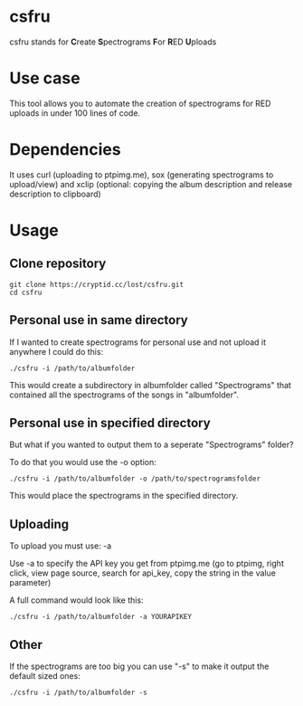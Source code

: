 # csfru

csfru stands for **C**reate **S**pectrograms **F**or **R**ED **U**ploads

# Use case

This tool allows you to automate the creation of spectrograms for RED uploads in under 100 lines of code.

# Dependencies

It uses curl (uploading to ptpimg.me), sox (generating spectrograms to upload/view) and xclip (optional: copying the album description and release description to clipboard)

# Usage

## Clone repository
```
git clone https://cryptid.cc/lost/csfru.git
cd csfru
```

## Personal use in same directory

If I wanted to create spectrograms for personal use and not upload it anywhere I could do this:
```
./csfru -i /path/to/albumfolder
```
This would create a subdirectory in albumfolder called "Spectrograms" that contained all the spectrograms of the songs in "albumfolder".

## Personal use in specified directory

But what if you wanted to output them to a seperate "Spectrograms" folder?

To do that you would use the -o option:
```
./csfru -i /path/to/albumfolder -o /path/to/spectrogramsfolder
```
This would place the spectrograms in the specified directory.

## Uploading 

To upload you must use: -a

Use -a to specify the API key you get from ptpimg.me (go to ptpimg, right click, view page source, search for api_key, copy the string in the value parameter)

A full command would look like this:
```
./csfru -i /path/to/albumfolder -a YOURAPIKEY
```

## Other

If the spectrograms are too big you can use "-s" to make it output the default sized ones:
```
./csfru -i /path/to/albumfolder -s
```
